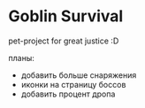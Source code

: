 # Goblin Survival

pet-project for great justice :D

​планы:

- добавить больше снаряжения
- иконки на страницу боссов
- добавить процент дропа
